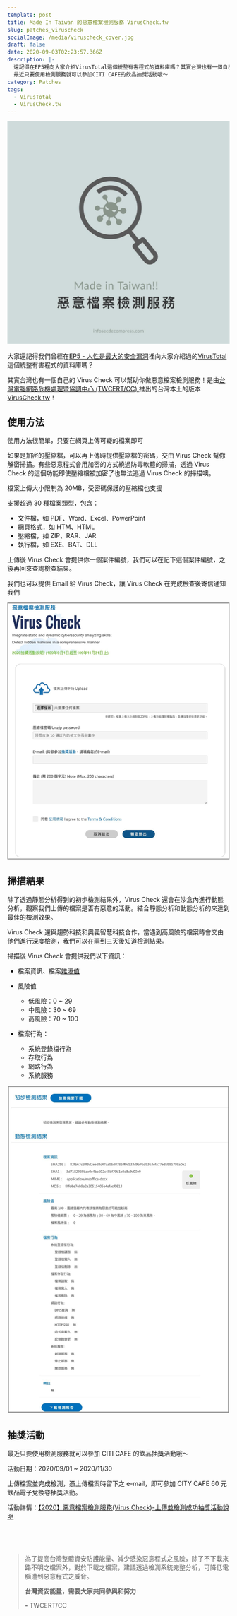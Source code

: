 ```yaml
---
template: post
title: Made In Taiwan 的惡意檔案檢測服務 VirusCheck.tw
slug: patches_viruscheck
socialImage: /media/viruscheck_cover.jpg
draft: false
date: 2020-09-03T02:23:57.366Z
description: |-
  還記得在EP5裡向大家介紹VirusTotal這個統整有害程式的資料庫嗎？其實台灣也有一個自己的Virus Check可以幫助你做惡意檔案檢測服務！
  最近只要使用檢測服務就可以參加CITI CAFE的飲品抽獎活動哦～
category: Patches
tags:
  - VirusTotal
  - VirusCheck.tw
---
```


![](/media/viruscheck_cover.jpg)

大家還記得我們曾經在[EP5 - 人性是最大的安全漏洞](/posts/ep5-the-greatest-vulnerability-is-you-and-me/)裡向大家介紹過的[VirusTotal](https://www.virustotal.com/gui/)這個統整有害程式的資料庫嗎？

其實台灣也有一個自己的 Virus Check 可以幫助你做惡意檔案檢測服務！是由[台灣電腦網路危機處理暨協調中心 (TWCERT/CC) ](https://www.twcert.org.tw/tw/)推出的台灣本土的版本 [VirusCheck.tw](https://viruscheck.tw)！

## 使用方法

使用方法很簡單，只要在網頁上傳可疑的檔案即可

如果是加密的壓縮檔，可以再上傳時提供壓縮檔的密碼，交由 Virus Check 幫你解密掃描。有些惡意程式會用加密的方式繞過防毒軟體的掃描，透過 Virus Check 的這個功能即使壓縮檔被加密了也無法逃過 Virus Check 的掃描噢。

檔案上傳大小限制為 20MB，受密碼保護的壓縮檔也支援

支援超過 30 種檔案類型，包含：

- 文件檔，如 PDF、Word、Excel、PowerPoint
- 網頁格式，如 HTM、HTML
- 壓縮檔，如 ZIP、RAR、JAR
- 執行檔，如 EXE、BAT、DLL

上傳後 Virus Check 會提供你一個案件編號，我們可以在記下這個案件編號，之後再回來查詢檢查結果。

我們也可以提供 Email 給 Virus Check，讓 Virus Check 在完成檢查後寄信通知我們

![](/media/viruscheck_upload.jpg)

## 掃描結果

除了透過靜態分析得到的初步檢測結果外，Virus Check 還會在沙盒內進行動態分析，觀察我們上傳的檔案是否有惡意的活動。結合靜態分析和動態分析的來達到最佳的檢測效果。

Virus Check 還與趨勢科技和奧義智慧科技合作，當遇到高風險的檔案時會交由他們進行深度檢測，我們可以在兩到三天後知道檢測結果。

掃描後 Virus Check 會提供我們以下資訊：

- 檔案資訊、檔案[雜湊值](/posts/ep2-what-is-infosec/#雜湊函數-hash-function)
- 風險值

  - 低風險：0 ~ 29
  - 中風險：30 ~ 69
  - 高風險：70 ~ 100

- 檔案行為：

  - 系統登錄檔行為
  - 存取行為
  - 網路行為
  - 系統服務

![](/media/viruscheck_report.jpg)

## 抽獎活動

最近只要使用檢測服務就可以參加 CITI CAFE 的飲品抽獎活動哦～

活動日期：2020/09/01 ~ 2020/11/30

上傳檔案並完成檢測，憑上傳檔案時留下之 e-mail，即可參加 CITY CAFE 60 元飲品電子兌換卷抽獎活動。

活動詳情：[【2020】惡意檔案檢測服務(Virus Check)-上傳並檢測成功抽獎活動說明](https://surl.twcert.org.tw/ckfxR)

<p>&nbsp;</p>
<p>&nbsp;</p>

> 為了提高台灣整體資安防護能量、減少感染惡意程式之風險，除了不下載來路不明之檔案外，對於下載之檔案，建議透過檢測系統完整分析，可降低電腦遭到惡意程式之威脅。
>
> **台灣資安能量，需要大家共同參與和努力**
>
> **\-** TWCERT/CC
